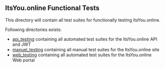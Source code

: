 ## ItsYou.online Functional Tests

This directory will contain all test suites for functionally testing ItsYou.online.

Following directories exists:
- [api_testing](./api_testing) containing all automated test suites for the ItsYou.online API and JWT
- [manuel_testing](./manuel_testing) containing all manual test suites for the ItsYou.online site
- [web_testing](./web_testing) containing all automated test suites for the ItsYou.online Web portal